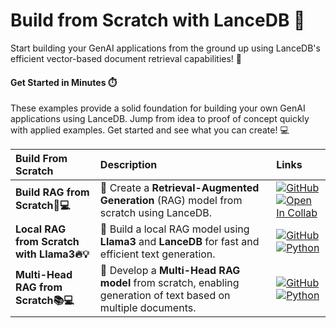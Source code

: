 # Build from Scratch with LanceDB 🚀

Start building your GenAI applications from the ground up using LanceDB's efficient vector-based document retrieval capabilities! 📄

#### Get Started in Minutes ⏱️

These examples provide a solid foundation for building your own GenAI applications using LanceDB. Jump from idea to proof of concept quickly with applied examples. Get started and see what you can create! 💻

| **Build From Scratch**                     | **Description**                                                                                              | **Links**                                                                                                                                                                                                                                                                                                                                                                                                                |
|:-------------------------------------------|:-------------------------------------------------------------------------------------------------------------|:-------------------------------------------------------------------------------------------------------------------------------------------------------------------------------------------------------------------------------------------------------------------------------------------------------------------------------------------------------------------------------------------------------------------------|
| **Build RAG from Scratch🚀💻**             | 📝 Create a **Retrieval-Augmented Generation** (RAG) model from scratch using LanceDB.                       | [![GitHub](https://img.shields.io/badge/github-%23121011.svg?style=for-the-badge&logo=github&logoColor=white)](https://github.com/lancedb/vectordb-recipes/tree/main/tutorials/RAG-from-Scratch)<br>[![Open In Collab](https://colab.research.google.com/assets/colab-badge.svg)]()                                                                                                                                  |
| **Local RAG from Scratch with Llama3🔥💡** | 🐫 Build a local RAG model using **Llama3** and **LanceDB** for fast and efficient text generation.          | [![GitHub](https://img.shields.io/badge/github-%23121011.svg?style=for-the-badge&logo=github&logoColor=white)](https://github.com/lancedb/vectordb-recipes/tree/main/tutorials/Local-RAG-from-Scratch)<br>[![Python](https://img.shields.io/badge/python-3670A0?style=for-the-badge&logo=python&logoColor=ffdd54)](https://github.com/lancedb/vectordb-recipes/blob/main/tutorials/Local-RAG-from-Scratch/rag.py)    |
| **Multi-Head RAG from Scratch📚💻**        | 🤯 Develop a **Multi-Head RAG model** from scratch, enabling generation of text based on multiple documents. | [![GitHub](https://img.shields.io/badge/github-%23121011.svg?style=for-the-badge&logo=github&logoColor=white)](https://github.com/lancedb/vectordb-recipes/tree/main/tutorials/Multi-Head-RAG-from-Scratch)<br>[![Python](https://img.shields.io/badge/python-3670A0?style=for-the-badge&logo=python&logoColor=ffdd54)](https://github.com/lancedb/vectordb-recipes/tree/main/tutorials/Multi-Head-RAG-from-Scratch) |
